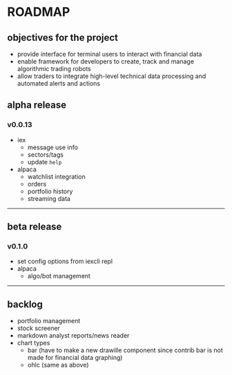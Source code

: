 # ROADMAP

## objectives for the project

- provide interface for terminal users to interact with financial data
- enable framework for developers to create, track and manage
    algorithmic trading robots
- allow traders to integrate high-level technical data processing and
    automated alerts and actions

## alpha release

### v0.0.13
- iex
  - message use info
  - sectors/tags
  - update `help`
- alpaca
  - watchlist integration
  - orders
  - portfolio history
  - streaming data

---

## beta release

### v0.1.0
- set config options from iexcli repl
- alpaca
  - algo/bot management

---

## backlog

- portfolio management
- stock screener
- markdown analyst reports/news reader
- chart types
  - bar (have to make a new drawille component since contrib bar is not made
      for financial data graphing)
  - ohlc (same as above)

